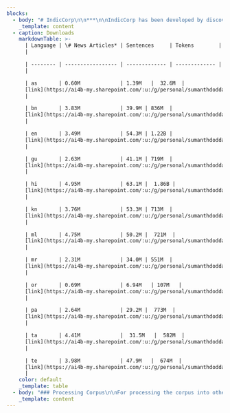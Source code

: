 ```yaml
---
blocks:
  - body: "# IndicCorp\n\n***\n\nIndicCorp has been developed by discovering and scraping thousands of web sources - primarily news, magazines and books, over a duration of several months.\n\nIndicCorp is one of the largest publicly-available corpora for Indian languages. It has also been used to train our released models which have obtained state-of-the-art performance on many tasks.\n\n### Corpus Format\n\nThe corpus is a single large text file containing one sentence per line. The\_[publicly released version](https://indicnlp.ai4bharat.org/corpora/#downloads)\_is randomly shuffled, untokenized and deduplicated.\n"
    _template: content
  - caption: Downloads
    markdownTable: >-
      | Language | \# News Articles* | Sentences     | Tokens        | Link    
      |

      | -------- | ----------------- | ------------- | ------------- | --------
      |

      | as       | 0.60M             | 1.39M   |  32.6M  |
      [link](https://ai4b-my.sharepoint.com/:u:/g/personal/sumanthdoddapaneni_ai4bharat_org/ETfz3fB3uKdCrfYY5h0K4QwBwuqeSQ17w6nMc1dlOda_eg?e=6nDbkl&download=1)
      |

      | bn       | 3.83M             | 39.9M | 836M  |
      [link](https://ai4b-my.sharepoint.com/:u:/g/personal/sumanthdoddapaneni_ai4bharat_org/EXlcZP77M2BLrVsFcpebcVEBDldXgCKh334weoWRbLRh4A?e=uGNaaF&download=1)
      |

      | en       | 3.49M             | 54.3M | 1.22B |
      [link](https://ai4b-my.sharepoint.com/:u:/g/personal/sumanthdoddapaneni_ai4bharat_org/EVtm9TAd_KNLue_107jFpwoBeY2Rml_pP-vNQtf-CgaIYA?e=ErTcU0&download=1)
      |

      | gu       | 2.63M             | 41.1M | 719M  |
      [link](https://ai4b-my.sharepoint.com/:u:/g/personal/sumanthdoddapaneni_ai4bharat_org/EawfDxTNnYZFvmH_Gzcc-PsB1EhVUrj-yPfdFSvc8zrOaA?e=wpe4iS&download=1)
      |

      | hi       | 4.95M             | 63.1M |  1.86B |
      [link](https://ai4b-my.sharepoint.com/:u:/g/personal/sumanthdoddapaneni_ai4bharat_org/EQ-iFqR25dpBsTvM5gtiq4gBKJEUjdOL7UaR7Qyq4BppXg?e=cM85WM&download=1)
      |

      | kn       | 3.76M             | 53.3M | 713M  |
      [link](https://ai4b-my.sharepoint.com/:u:/g/personal/sumanthdoddapaneni_ai4bharat_org/EZGVhzgIYi1EhOLAGFzWoI0BqnHi8Iz8TlLmOGMcJK93Ww?e=vfoCme&download=1)
      |

      | ml       | 4.75M             | 50.2M |  721M  |
      [link](https://ai4b-my.sharepoint.com/:u:/g/personal/sumanthdoddapaneni_ai4bharat_org/EQYtgDqJKtpLnoCVPvKvSvcBhh2mmeiqZhO58aRwS6UCVA?e=CbcQna&download=1)
      |

      | mr       | 2.31M             | 34.0M | 551M  |
      [link](https://ai4b-my.sharepoint.com/:u:/g/personal/sumanthdoddapaneni_ai4bharat_org/EU01E9LfSMJKlJQYObwLwRIBHD6gSet4uKbQwoTGqcb4YA?e=NNiPdh&download=1)
      |

      | or       | 0.69M             | 6.94M   | 107M   |
      [link](https://ai4b-my.sharepoint.com/:u:/g/personal/sumanthdoddapaneni_ai4bharat_org/ESMQWhhrUaJBlh1qiEcyrYcBno-0cVJyHjHzO8m1h2P0UA?e=toRScw&download=1)
      |

      | pa       | 2.64M             | 29.2M |  773M  |
      [link](https://ai4b-my.sharepoint.com/:u:/g/personal/sumanthdoddapaneni_ai4bharat_org/Ea_Am4EafJhPgCzAxm39BGEBGQbaVLQxShDr-bYOkuM2Vg?e=1DiReE&download=1)
      |

      | ta       | 4.41M             |  31.5M   |  582M  |
      [link](https://ai4b-my.sharepoint.com/:u:/g/personal/sumanthdoddapaneni_ai4bharat_org/ESWg98k00UZHv9ZikQH7ARsBQ1PPGIvV59FjOG3I6v9YVQ?e=lf4Idp&download=1)
      |

      | te       | 3.98M             | 47.9M   |  674M  |
      [link](https://ai4b-my.sharepoint.com/:u:/g/personal/sumanthdoddapaneni_ai4bharat_org/EShEqp0xf2dKoxLhRpre-s0BFsaPhgFTFrotIRj3-vfdHA?e=q8xCac&download=1)
      |
    color: default
    _template: table
  - body: "### Processing Corpus\n\nFor processing the corpus into other forms (tokenized, transliterated etc.), you can use the\_[indicnlp library](). As an example, the following code snippet can be used to tokenize the corpus:\n\nLanguage\n\n```\nfrom indicnlp.tokenize.indic_tokenize import trivial_tokenizefrom indicnlp.normalize.indic_normalize import IndicNormalizerFactory\nlang = 'kn'input_path = 'kn'output_path = 'kn.tok.txt'\nnormalizer_factory = IndicNormalizerFactory()normalizer = normalizer_factory.get_normalizer(lang)\ndef process_sent(sent):    normalized = normalizer.normalize(sent)    processed = ' '.join(trivial_tokenize(normalized, lang))    return processed\nwith open(input_path, 'r', encoding='utf-8') as in_fp,\\\t open(output_path, 'w', encoding='utf-8') as out_fp:    for line in in_fp.readlines():        sent = line.rstrip('\\n')        toksent = process_sent(sent)        out_fp.write(toksent)        out_fp.write('\\n')\n\n\n\n```\n\n### Citing\n\nIf you are using IndicGLUE, please cite the following article:\n\nLanguage\n\n```\n@inproceedings{kakwani2020indicnlpsuite,    title={{IndicNLPSuite: Monolingual Corpora, Evaluation Benchmarks and Pre-trained Multilingual Language Models for Indian Languages}},    author={Divyanshu Kakwani and Anoop Kunchukuttan and Satish Golla and Gokul N.C. and Avik Bhattacharyya and Mitesh M. Khapra and Pratyush Kumar},    year={2020},    booktitle={Findings of EMNLP},}\n\n```\n\n### License\n\nIndicCorp\_is licensed under a\_[Creative Commons Attribution-NonCommercial 4.0 International License]().\n"
    _template: content
---
```


